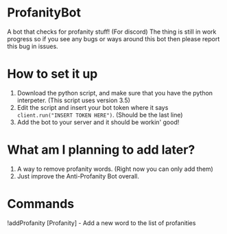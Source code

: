 # ProfanityBot
A bot that checks for profanity stuff! (For discord)
The thing is still in work progress so if you see any bugs or ways around this bot then please report this bug in issues.


# How to set it up
1. Download the python script, and make sure that you have the python interpeter. (This script uses version 3.5)
2. Edit the script and insert your bot token where it says `client.run("INSERT TOKEN HERE")`. (Should be the last line)
3. Add the bot to your server and it should be workin' good!

# What am I planning to add later?
1. A way to remove profanity words. (Right now you can only add them)
2. Just improve the Anti-Profanity Bot overall.

# Commands
!addProfanity [Profanity] - Add a new word to the list of profanities
